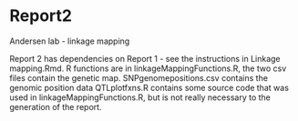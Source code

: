 Report2
=======

Andersen lab - linkage mapping

Report 2 has dependencies on Report 1 - see the instructions in Linkage mapping.Rmd.
R functions are in linkageMappingFunctions.R, the two csv files contain the genetic map.
SNPgenomepositions.csv contains the genomic position data
QTLplotfxns.R contains some source code that was used in linkageMappingFunctions.R, but is not 
really necessary to the generation of the report.
